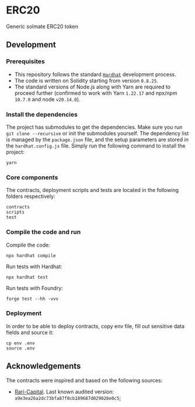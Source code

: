 # ERC20
Generic solmate ERC20 token

## Development

### Prerequisites
- This repository follows the standard [`Hardhat`](https://hardhat.org/tutorial/) development process.
- The code is written on Solidity starting from version `0.8.25`.
- The standard versions of Node.js along with Yarn are required to proceed further (confirmed to work with Yarn `1.22.17` and npx/npm `10.7.0` and node `v20.14.0`).

### Install the dependencies
The project has submodules to get the dependencies. Make sure you run `git clone --recursive` or init the submodules yourself.
The dependency list is managed by the `package.json` file, and the setup parameters are stored in the `hardhat.config.js` file.
Simply run the following command to install the project:
```
yarn
```

### Core components
The contracts, deployment scripts and tests are located in the following folders respectively:
```
contracts
scripts
test
```

### Compile the code and run
Compile the code:
```
npx hardhat compile
```
Run tests with Hardhat:
```
npx hardhat test
```
Run tests with Foundry:
```
forge test --hh -vvv
```

### Deployment
In order to be able to deploy contracts, copy env file, fill out sensitive data fields and source it:
```
cp env .env
source .env
```

## Acknowledgements
The contracts were inspired and based on the following sources:
- [Rari-Capital](https://github.com/Rari-Capital/solmate). Last known audited version: `a9e3ea26a2dc73bfa87f0cb189687d029028e0c5`;